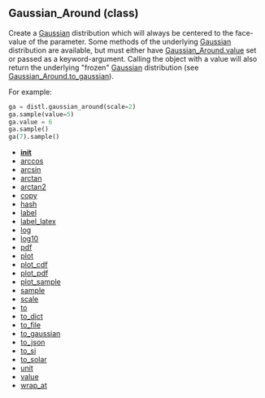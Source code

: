 ## Gaussian_Around (class)


Create a [Gaussian](Gaussian.md) distribution which will always be centered to the face-value
of the parameter.  Some methods of the underlying [Gaussian](Gaussian.md) distribution are
available, but must either have [Gaussian_Around.value](Gaussian_Around.value.md) set or passed as
a keyword-argument.  Calling the object with a value will also return
the underlying "frozen" [Gaussian](Gaussian.md) distribution (see [Gaussian_Around.to_gaussian](Gaussian_Around.to_gaussian.md)).


For example:

```py
ga = distl.gaussian_around(scale=2)
ga.sample(value=5)
ga.value = 6
ga.sample()
ga(7).sample()
```




* [__init__](Gaussian_Around.__init__.md)
* [arccos](Gaussian_Around.arccos.md)
* [arcsin](Gaussian_Around.arcsin.md)
* [arctan](Gaussian_Around.arctan.md)
* [arctan2](Gaussian_Around.arctan2.md)
* [copy](Gaussian_Around.copy.md)
* [hash](Gaussian_Around.hash.md)
* [label](Gaussian_Around.label.md)
* [label_latex](Gaussian_Around.label_latex.md)
* [log](Gaussian_Around.log.md)
* [log10](Gaussian_Around.log10.md)
* [pdf](Gaussian_Around.pdf.md)
* [plot](Gaussian_Around.plot.md)
* [plot_cdf](Gaussian_Around.plot_cdf.md)
* [plot_pdf](Gaussian_Around.plot_pdf.md)
* [plot_sample](Gaussian_Around.plot_sample.md)
* [sample](Gaussian_Around.sample.md)
* [scale](Gaussian_Around.scale.md)
* [to](Gaussian_Around.to.md)
* [to_dict](Gaussian_Around.to_dict.md)
* [to_file](Gaussian_Around.to_file.md)
* [to_gaussian](Gaussian_Around.to_gaussian.md)
* [to_json](Gaussian_Around.to_json.md)
* [to_si](Gaussian_Around.to_si.md)
* [to_solar](Gaussian_Around.to_solar.md)
* [unit](Gaussian_Around.unit.md)
* [value](Gaussian_Around.value.md)
* [wrap_at](Gaussian_Around.wrap_at.md)
